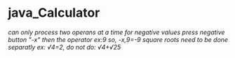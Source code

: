 # java_Calculator
*can only process two operans at a time*
*for negative values press negative button "-x" then the operator ex:9 so, -x,9=-9*
*square roots need to be done separatly ex: √4=2, do not do: √4+√25*



